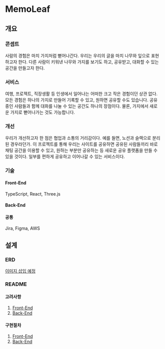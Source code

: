 # MemoLeaf

## 개요

### 콘셉트

사람의 경험은 마치 가지처럼 뻗어나간다. 우리는 우리의 글을 마치 나무와 잎으로 표현하고자 한다. 다른 사람이 키워낸 나무와 가지를 보기도 하고, 공유받고, 대화할 수 있는 공간을 만들고자 한다.



### 서비스

여행, 프로젝트, 직장생활 등 인생에서 일어나는 어떠한 크고 작은 경험이던 상관 없다. 모든 경험은 하나의 가지로 만들어 기록할 수 있고, 원하면 공유할 수도 있습니다. 공유 중인 사람들과 함께 대화를 나눌 수 있는 공간도 하나의 장점이다. 물론, 가지에서 새로운 가지로 뻗어나가는 것도 가능합니다.



### 개선

우리가 개선하고자 한 점은 협업과 소통의 거리감이다. 예를 들면, 노션과 슬랙으로 분리된 경우라던가. 이 프로젝트를 통해 우리는 사이트를 공유하면 공유된 사람들끼리 바로 채팅 공간을 이용할 수 있고, 원하는 부분만 공유하는 등 새로운 공유 플랫폼을 만들 수 있을 것이다. 일부를 편하게 공유하고 이어나갈 수 있는 서비스이다.



### 기술

#### Front-End

TypeScript, React, Three.js

#### Back-End



#### 공통

Jira, Figma, AWS



## 설계

### ERD

[이미지 삽입 예정](!)



### README

#### 고려사항

1. [Front-End](./README/Considerations/FrontEnd)
2. [Back-End](./README/Considerations/BackEnd/)

#### 구현절차

1. [Front-End](./README/Procedures/FrontEnd)
2. [Back-End](./README/Procedures/BackEnd/)
